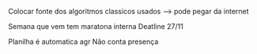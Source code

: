 Colocar fonte dos algoritmos classicos usados --> pode pegar da internet

Semana que vem tem maratona interna
Deatline 27/11

Planilha é automatica agr
Não conta presença